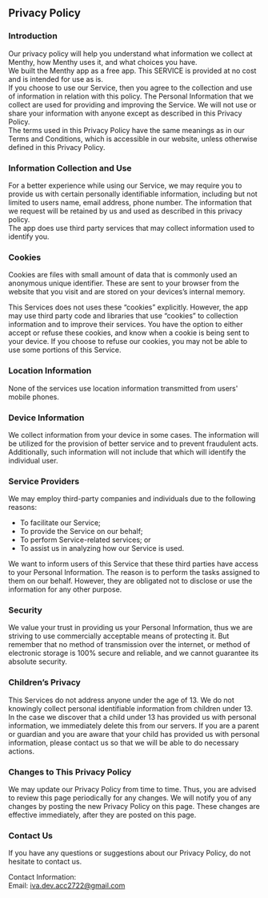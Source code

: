 Privacy Policy
----------------

### Introduction
Our privacy policy will help you understand what information we collect at Menthy, how Menthy uses it, and what choices you have.   
We built the Menthy app as a free app. This SERVICE is provided at no cost and is intended for use as is.    
If you choose to use our Service, then you agree to the collection and use of information in  relation with this policy. The Personal Information that we collect are used for providing and improving the Service. We will not use or share your information with anyone except as described in this Privacy Policy.   
The terms used in this Privacy Policy have the same meanings as in our Terms and Conditions, which is accessible in our website, unless otherwise  defined in this Privacy Policy.    

### Information Collection and Use
For a better experience while using our Service, we may require you to provide us with certain personally identifiable information, including but not limited to users name, email address, phone number. The information that we request will be retained by us and used as described in this privacy policy.    
The app does use third party services that may collect information used to identify you.    

### Cookies
Cookies are files with small amount of data that is commonly used an anonymous unique identifier. These are sent to your browser from the website that you visit and are stored on your devices’s internal memory.    

This Services does not uses these “cookies” explicitly. However, the app may use third party code and libraries that use “cookies” to collection information and to improve their services. You have the option  to either accept or refuse these cookies, and know when a cookie is being sent to your device. If you choose to refuse our cookies, you may not be able to use some portions of this Service.    

### Location Information
None of the services use location information transmitted from users' mobile phones.    

### Device Information
We collect information from your device in some cases. The information will be utilized for the provision of better service and to prevent fraudulent acts. Additionally, such information will not include that which will identify the individual user.   

### Service Providers
We may employ third-party companies and individuals due to the following reasons:   
* To facilitate our Service;
* To provide the Service on our behalf;
* To perform Service-related services; or
* To assist us in analyzing how our Service is used.

We want to inform users of this Service that these third parties have access to your Personal Information. The reason is to perform the tasks assigned to them on our behalf. However, they are obligated not to disclose or use the information for any other purpose.   

### Security
We value your trust in providing us your Personal Information, thus we are striving to use commercially acceptable means of protecting it. But remember that no method of transmission over  the internet, or method of electronic storage is 100% secure and reliable, and we cannot guarantee its absolute security.    

### Children’s Privacy
This Services do not address anyone under the age of 13. We do not knowingly collect personal identifiable information from children under 13. In the case we discover that a child under 13 has provided us with personal information, we immediately delete this from our servers. If you  are  a  parent  or  guardian and you are aware that your child has provided us with personal information, please contact us so that we will be able to do necessary actions.   

### Changes to This Privacy Policy
We may update our Privacy Policy from time to time. Thus, you are advised to review this page periodically for any changes. We will notify you of any changes by posting the new Privacy Policy on this page. These changes are effective immediately, after they are posted on this page.    

### Contact Us
If you have any questions or suggestions about our Privacy Policy, do not hesitate to contact us.   

Contact Information:    
Email: iva.dev.acc2722@gmail.com
